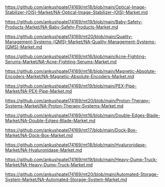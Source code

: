 <p><a href="https://github.com/ankushpatel74169/mt18/blob/main/Optical-Image-Stabilizer-(OIS)-Market/NA-Optical-Image-Stabilizer-(OIS)-Market.md">https://github.com/ankushpatel74169/mt18/blob/main/Optical-Image-Stabilizer-(OIS)-Market/NA-Optical-Image-Stabilizer-(OIS)-Market.md</a></p><p><a href="https://github.com/ankushpatel74169/mt19/blob/main/Baby-Safety-Products-Market/NA-Baby-Safety-Products-Market.md">https://github.com/ankushpatel74169/mt19/blob/main/Baby-Safety-Products-Market/NA-Baby-Safety-Products-Market.md</a></p><p><a href="https://github.com/ankushpatel74169/mt20/blob/main/Quality-Management-Systems-(QMS)-Market/NA-Quality-Management-Systems-(QMS)-Market.md">https://github.com/ankushpatel74169/mt20/blob/main/Quality-Management-Systems-(QMS)-Market/NA-Quality-Management-Systems-(QMS)-Market.md</a></p><p><a href="https://github.com/ankushpatel74169/mt16/blob/main/Acne-Fighting-Serums-Market/NA-Acne-Fighting-Serums-Market.md">https://github.com/ankushpatel74169/mt16/blob/main/Acne-Fighting-Serums-Market/NA-Acne-Fighting-Serums-Market.md</a></p><p><a href="https://github.com/ankushpatel74169/mt18/blob/main/Magnetic-Absolute-Encoders-Market/NA-Magnetic-Absolute-Encoders-Market.md">https://github.com/ankushpatel74169/mt18/blob/main/Magnetic-Absolute-Encoders-Market/NA-Magnetic-Absolute-Encoders-Market.md</a></p><p><a href="https://github.com/ankushpatel74169/mt19/blob/main/PEX-Pipe-Market/NA-PEX-Pipe-Market.md">https://github.com/ankushpatel74169/mt19/blob/main/PEX-Pipe-Market/NA-PEX-Pipe-Market.md</a></p><p><a href="https://github.com/ankushpatel74169/mt20/blob/main/Proton-Therapy-Systems-Market/NA-Proton-Therapy-Systems-Market.md">https://github.com/ankushpatel74169/mt20/blob/main/Proton-Therapy-Systems-Market/NA-Proton-Therapy-Systems-Market.md</a></p><p><a href="https://github.com/ankushpatel74169/mt16/blob/main/Double-Edges-Blade-Market/NA-Double-Edges-Blade-Market.md">https://github.com/ankushpatel74169/mt16/blob/main/Double-Edges-Blade-Market/NA-Double-Edges-Blade-Market.md</a></p><p><a href="https://github.com/ankushpatel74169/mt17/blob/main/Dock-Box-Market/NA-Dock-Box-Market.md">https://github.com/ankushpatel74169/mt17/blob/main/Dock-Box-Market/NA-Dock-Box-Market.md</a></p><p><a href="https://github.com/ankushpatel74169/mt18/blob/main/Hyaluronidase-Market/NA-Hyaluronidase-Market.md">https://github.com/ankushpatel74169/mt18/blob/main/Hyaluronidase-Market/NA-Hyaluronidase-Market.md</a></p><p><a href="https://github.com/ankushpatel74169/mt19/blob/main/Heavy-Dump-Truck-Market/NA-Heavy-Dump-Truck-Market.md">https://github.com/ankushpatel74169/mt19/blob/main/Heavy-Dump-Truck-Market/NA-Heavy-Dump-Truck-Market.md</a></p><p><a href="https://github.com/ankushpatel74169/mt20/blob/main/Automated-Storage-System-Market/NA-Automated-Storage-System-Market.md">https://github.com/ankushpatel74169/mt20/blob/main/Automated-Storage-System-Market/NA-Automated-Storage-System-Market.md</a></p>
